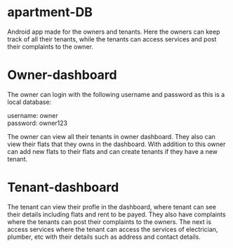 # apartment-DB
Android app made for the owners and tenants. Here the owners can keep track of all their tenants, while the tenants can access services and post their complaints to the owner.

# Owner-dashboard

The owner can login with the following username and password as this is a local database:

username: owner <br/>password: owner123

The owner can view all their tenants in owner dashboard. They also can view their flats that they owns in the dashboard. With addition to this owner can add new flats to their flats and can create tenants if they have a new tenant.

# Tenant-dashboard

The tenant can view their profle in the dashboard, where tenant can see their details including flats and rent to be payed.
They also have complaints where the tenants can post their complaints to the owners. The next is access services where the tenant can access the services of electrician, plumber, etc with their details such as address and contact details.
